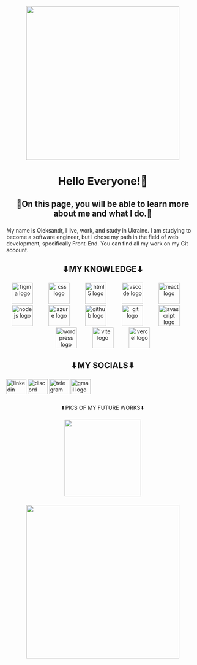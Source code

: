<div align="center">
  <img height="400" src="https://i.pinimg.com/originals/4c/3e/42/4c3e4262fffe97f8fecdfbcdf2407945.gif"  />
</div>

###

<h1 align="center">Hello Everyone!👋</h1>

###

<h2 align="center">🔱On this page, you will be able to learn more about me and what I do.🔱</h2>

###

<p align="left">My name is Oleksandr, I live, work, and study in Ukraine. I am studying to become a software engineer, but I chose my path in the field of web development, specifically Front-End. You can find all my work on my Git account.</p>

###

<h2 align="center">⬇MY KNOWLEDGE⬇</h2>

###

<div align="center">
  <img src="https://skillicons.dev/icons?i=figma" height="55" alt="figma logo"  />
  <img width="33" />
  <img src="https://skillicons.dev/icons?i=css" height="55" alt="css logo"  />
  <img width="33" />
  <img src="https://skillicons.dev/icons?i=html" height="55" alt="html5 logo"  />
  <img width="33" />
  <img src="https://skillicons.dev/icons?i=vscode" height="55" alt="vscode logo"  />
  <img width="33" />
  <img src="https://skillicons.dev/icons?i=react" height="55" alt="react logo"  />
  <img width="33" />
  <img src="https://skillicons.dev/icons?i=nodejs" height="55" alt="nodejs logo"  />
  <img width="33" />
  <img src="https://skillicons.dev/icons?i=azure" height="55" alt="azure logo"  />
  <img width="33" />
  <img src="https://skillicons.dev/icons?i=github" height="55" alt="github logo"  />
  <img width="33" />
  <img src="https://skillicons.dev/icons?i=git" height="55" alt="git logo"  />
  <img width="33" />
  <img src="https://skillicons.dev/icons?i=js" height="55" alt="javascript logo"  />
  <img width="33" />
  <img src="https://skillicons.dev/icons?i=wordpress" height="55" alt="wordpress logo"  />
  <img width="33" />
  <img src="https://skillicons.dev/icons?i=vite" height="55" alt="vite logo"  />
  <img width="33" />
  <img src="https://skillicons.dev/icons?i=vercel" height="55" alt="vercel logo"  />
</div>

###

<h2 align="center">⬇MY SOCIALS⬇</h2>

###

<div align="left">
  <img src="https://raw.githubusercontent.com/maurodesouza/profile-readme-generator/master/src/assets/icons/social/linkedin/default.svg" width="52" height="40" alt="linkedin logo"  />
  <img src="https://raw.githubusercontent.com/maurodesouza/profile-readme-generator/master/src/assets/icons/social/discord/default.svg" width="52" height="40" alt="discord logo"  />
  <img src="https://raw.githubusercontent.com/maurodesouza/profile-readme-generator/master/src/assets/icons/social/telegram/default.svg" width="52" height="40" alt="telegram logo"  />
  <img src="https://raw.githubusercontent.com/maurodesouza/profile-readme-generator/master/src/assets/icons/social/gmail/default.svg" width="52" height="40" alt="gmail logo"  />
</div>

###

<p align="center">⬇PICS OF MY FUTURE WORKS⬇</p>

###

<div align="center">
  <img height="200" src=""  />
</div>

###

<div align="center">
  <img height="400" src="https://i.pinimg.com/originals/23/c9/a3/23c9a31478aeff806094f1b7a556d451.gif"  />
</div>

###
